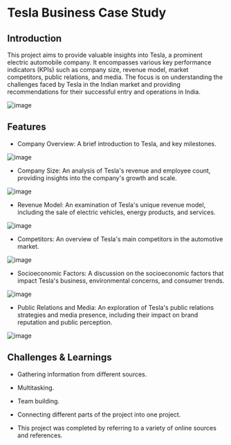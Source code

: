 # Tesla Business Case Study
## Introduction
This project aims to provide valuable insights into Tesla, a prominent electric automobile company. It encompasses various key performance indicators (KPIs) such as company size, revenue model, market competitors, public relations, and media. The focus is on understanding the challenges faced by Tesla in the Indian market and providing recommendations for their successful entry and operations in India.

![image](https://github.com/SyedShoeb149/Tesla-Business-Case-Study/assets/112200757/73590046-1ef0-4a4a-b21e-ec611f5e60e6)


## Features 

* Company Overview: A brief introduction to Tesla, and key milestones.

![image](https://github.com/SyedShoeb149/Tesla-Business-Case-Study/assets/112200757/9228f36c-ab9f-4e2b-9066-224dc9d36170)

* Company Size: An analysis of Tesla's revenue and employee count, providing insights into the company's growth and scale.

![image](https://github.com/SyedShoeb149/Tesla-Business-Case-Study/assets/112200757/93d8fe0d-449e-4761-8dd4-5e0386001ee4)

* Revenue Model: An examination of Tesla's unique revenue model, including the sale of electric vehicles, energy products, and services.

![image](https://github.com/SyedShoeb149/Tesla-Business-Case-Study/assets/112200757/0eb99d81-7f91-4074-898e-062b90b9ce81)

* Competitors: An overview of Tesla's main competitors in the automotive market.

![image](https://github.com/SyedShoeb149/Tesla-Business-Case-Study/assets/112200757/a1f1e958-6917-41f7-b766-47e3ded3d0f9)

* Socioeconomic Factors: A discussion on the socioeconomic factors that impact Tesla's business, environmental concerns, and consumer trends.

![image](https://github.com/SyedShoeb149/Tesla-Business-Case-Study/assets/112200757/63a0542b-4961-413a-a764-ae4b5c4706bc)

* Public Relations and Media: An exploration of Tesla's public relations strategies and media presence, including their impact on brand reputation and public perception.

![image](https://github.com/SyedShoeb149/Tesla-Business-Case-Study/assets/112200757/f6627dce-08b7-4f1a-b103-c938369f1b35)


## Challenges & Learnings
* Gathering information from different sources.
* Multitasking.
* Team building.
* Connecting different parts of the project into one project.

* This project was completed by referring to a variety of online sources and references.





